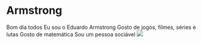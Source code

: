 # Armstrong
Bom dia todos
Eu sou o Eduardo Armstrong
Gosto de jogos, filmes, séries e lutas
Gosto de matemática
Sou um pessoa sociável
![](httpshttps://tenor.com/pt-BR/view/jojos-bizarre-adventure-anime-kicking-jjba-gif-17944107://tenor.com/pt-BR/view/jojos-bizarre-adventure-anime-kicking-jjba-gif-17944107)
